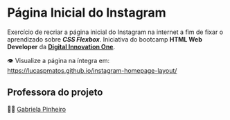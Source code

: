 # Página Inicial do Instagram
Exercício de recriar a página inicial do Instagram na internet a fim de fixar o aprendizado sobre ***CSS Flexbox***. Iniciativa do bootcamp **HTML Web Developer** da [**Digital Innovation One**](https://github.com/digitalinnovationone).

:eye: Visualize a página na íntegra em: https://lucaspmatos.github.io/instagram-homepage-layout/

## Professora do projeto
:woman_teacher: [Gabriela Pinheiro](https://github.com/SpruceGabriela)
